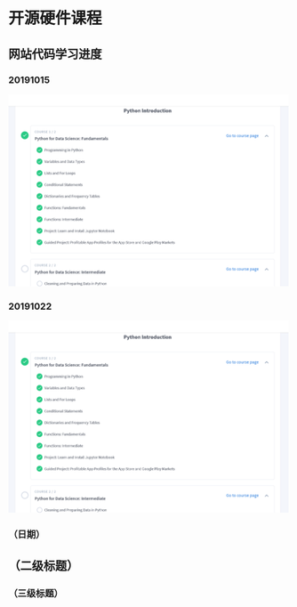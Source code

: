 # 开源硬件课程

## 网站代码学习进度

### 20191015

![image](https://github.com/ophwsjtu18/ohw19f/blob/master/student/sd/10152019.png)

### 20191022
![image1](https://github.com/ophwsjtu18/ohw19f/blob/master/student/sd/10152019.png)

### （日期）

## （二级标题）

### （三级标题）




